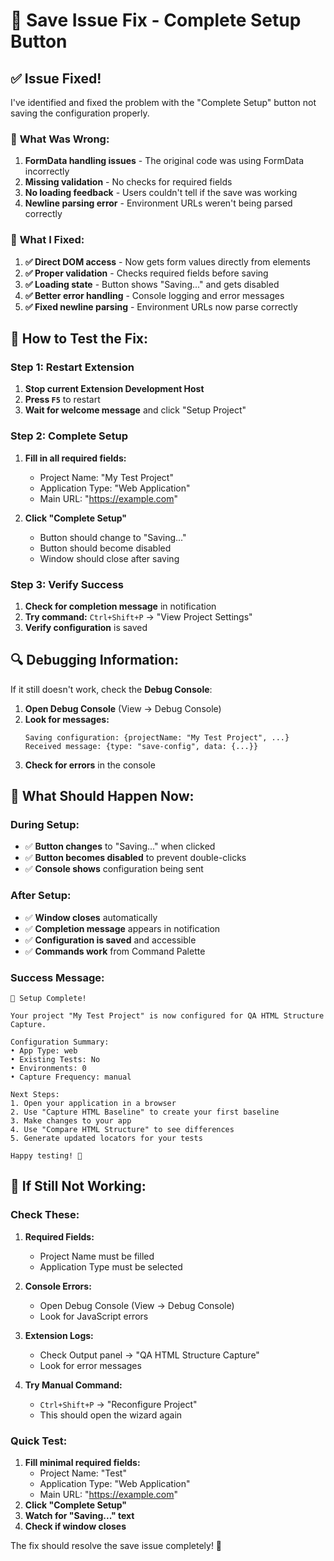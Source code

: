 # 🔧 Save Issue Fix - Complete Setup Button

## ✅ **Issue Fixed!**

I've identified and fixed the problem with the "Complete Setup" button not saving the configuration properly.

### 🐛 **What Was Wrong:**

1. **FormData handling issues** - The original code was using FormData incorrectly
2. **Missing validation** - No checks for required fields
3. **No loading feedback** - Users couldn't tell if the save was working
4. **Newline parsing error** - Environment URLs weren't being parsed correctly

### 🔧 **What I Fixed:**

1. **✅ Direct DOM access** - Now gets form values directly from elements
2. **✅ Proper validation** - Checks required fields before saving
3. **✅ Loading state** - Button shows "Saving..." and gets disabled
4. **✅ Better error handling** - Console logging and error messages
5. **✅ Fixed newline parsing** - Environment URLs now parse correctly

## 🚀 **How to Test the Fix:**

### **Step 1: Restart Extension**
1. **Stop current Extension Development Host**
2. **Press `F5`** to restart
3. **Wait for welcome message** and click "Setup Project"

### **Step 2: Complete Setup**
1. **Fill in all required fields:**
   - Project Name: "My Test Project"
   - Application Type: "Web Application"
   - Main URL: "https://example.com"

2. **Click "Complete Setup"**
   - Button should change to "Saving..."
   - Button should become disabled
   - Window should close after saving

### **Step 3: Verify Success**
1. **Check for completion message** in notification
2. **Try command:** `Ctrl+Shift+P` → "View Project Settings"
3. **Verify configuration** is saved

## 🔍 **Debugging Information:**

If it still doesn't work, check the **Debug Console**:

1. **Open Debug Console** (View → Debug Console)
2. **Look for messages:**
   ```
   Saving configuration: {projectName: "My Test Project", ...}
   Received message: {type: "save-config", data: {...}}
   ```
3. **Check for errors** in the console

## 🎯 **What Should Happen Now:**

### **During Setup:**
- ✅ **Button changes** to "Saving..." when clicked
- ✅ **Button becomes disabled** to prevent double-clicks
- ✅ **Console shows** configuration being sent

### **After Setup:**
- ✅ **Window closes** automatically
- ✅ **Completion message** appears in notification
- ✅ **Configuration is saved** and accessible
- ✅ **Commands work** from Command Palette

### **Success Message:**
```
🎉 Setup Complete!

Your project "My Test Project" is now configured for QA HTML Structure Capture.

Configuration Summary:
• App Type: web
• Existing Tests: No
• Environments: 0
• Capture Frequency: manual

Next Steps:
1. Open your application in a browser
2. Use "Capture HTML Baseline" to create your first baseline
3. Make changes to your app
4. Use "Compare HTML Structure" to see differences
5. Generate updated locators for your tests

Happy testing! 🚀
```

## 🚨 **If Still Not Working:**

### **Check These:**

1. **Required Fields:**
   - Project Name must be filled
   - Application Type must be selected

2. **Console Errors:**
   - Open Debug Console (View → Debug Console)
   - Look for JavaScript errors

3. **Extension Logs:**
   - Check Output panel → "QA HTML Structure Capture"
   - Look for error messages

4. **Try Manual Command:**
   - `Ctrl+Shift+P` → "Reconfigure Project"
   - This should open the wizard again

### **Quick Test:**
1. **Fill minimal required fields:**
   - Project Name: "Test"
   - Application Type: "Web Application"
   - Main URL: "https://example.com"
2. **Click "Complete Setup"**
3. **Watch for "Saving..." text**
4. **Check if window closes**

The fix should resolve the save issue completely! 🚀
